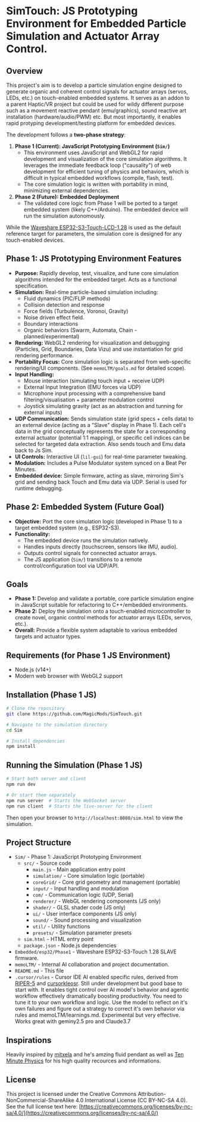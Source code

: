 # SimTouch: JS Prototyping Environment for Embedded Particle Simulation and Actuator Array Control.

## Overview

This project's aim is to develop a particle simulation engine designed to generate organic and coherent control signals for actuator arrays (servos, LEDs, etc.) on touch-enabled embedded systems. It serves as an addon to a parent Haptic/VR project but could be used for wildy different purpose such as a movement reactive pendant (emu/graphics), sound reactive art installation (hardware/audio/PWM) etc. But most importantly, it enables rapid protyping development/testing platform for embedded devices.

The development follows a **two-phase strategy**:

1.  **Phase 1 (Current): JavaScript Prototyping Environment (`Sim/`)**
    - This environment uses JavaScript and WebGL2 for rapid development and visualization of the core simulation algorithms. It leverages the immediate feedback loop ("causality") of web development for efficient tuning of physics and behaviors, which is difficult in typical embedded workflows (compile, flash, test).
    - The core simulation logic is written with portability in mind, minimizing external dependencies.
2.  **Phase 2 (Future): Embedded Deployment**
    - The validated core logic from Phase 1 will be ported to a target embedded system (likely C++/Arduino). The embedded device will run the simulation autonomously.

While the [Waveshare ESP32-S3-Touch-LCD-1.28](https://www.waveshare.com/wiki/ESP32-S3-Touch-LCD-1.28) is used as the default reference target for parameters, the simulation core is designed for any touch-enabled devices.

## Phase 1: JS Prototyping Environment Features

- **Purpose:** Rapidly develop, test, visualize, and tune core simulation algorithms intended for the embedded target. Acts as a functional specification.
- **Simulation:** Real-time particle-based simulation including:
  - Fluid dynamics (PIC/FLIP methods)
  - Collision detection and response
  - Force fields (Turbulence, Voronoi, Gravity)
  - Noise driven effect field.
  - Boundary interactions
  - Organic behaviors (Swarm, Automata, Chain - planned/experimental)
- **Rendering:** WebGL2 rendering for visualization and debugging (Particles, Grid, Boundaries, Data Vizu) and use instantiation for grid rendering performance.
- **Portability Focus:** Core simulation logic is separated from web-specific rendering/UI components. (See `memoLTM/goals.md` for detailed scope).
- **Input Handling:**
  - Mouse interaction (simulating touch input + receive UDP)
  - External Input Integration (EMU forces via UDP)
  - Microphone input processing with a comprehensive band filtering/visualisation + parameter modulation control
  - Joystick simulating gravity (act as an abstraction and tunning for external inputs)
- **UDP Communication:** Sends simulation state (grid specs + cells data) to an external device (acting as a "Slave" display in Phase 1). Each cell's data in the grid conceptually represents the state for a corresponding external actuator (potential 1:1 mapping), or specific cell indices can be selected for targeted data extraction. Also sends touch and Emu data back to Js Sim.
- **UI Controls:** Interactive UI (`lil-gui`) for real-time parameter tweaking.
- **Modulation:** Includes a Pulse Modulator system synced on a Beat Per Minutes.
- **Embedded device:** Simple firmware, acting as slave, mirroring Sim's grid and sending back Touch and Emu data via UDP. Serial is used for runtime debugging.

## Phase 2: Embedded System (Future Goal)

- **Objective:** Port the core simulation logic (developed in Phase 1) to a target embedded system (e.g., ESP32-S3).
- **Functionality:**
  - The embedded device runs the simulation natively.
  - Handles inputs directly (touchscreen, sensors like IMU, audio).
  - Outputs control signals for connected actuator arrays.
  - The JS application (`Sim/`) transitions to a remote control/configuration tool via UDP/API.

## Goals

- **Phase 1:** Develop and validate a portable, core particle simulation engine in JavaScript suitable for refactoring to C++/embedded environments.
- **Phase 2:** Deploy the simulation onto a touch-enabled microcontroller to create novel, organic control methods for actuator arrays (LEDs, servos, etc.).
- **Overall:** Provide a flexible system adaptable to various embedded targets and actuator types.

## Requirements (for Phase 1 JS Environment)

- Node.js (v14+)
- Modern web browser with WebGL2 support

## Installation (Phase 1 JS)

```bash
# Clone the repository
git clone https://github.com/MagicMods/SimTouch.git

# Navigate to the simulation directory
cd Sim

# Install dependencies
npm install
```

## Running the Simulation (Phase 1 JS)

```bash
# Start both server and client
npm run dev

# Or start them separately
npm run server  # Starts the WebSocket server
npm run client  # Starts the live-server for the client
```

Then open your browser to `http://localhost:8080/sim.html` to view the simulation.

## Project Structure

- `Sim/` - Phase 1: JavaScript Prototyping Environment
  - `src/` - Source code
    - `main.js` - Main application entry point
    - `simulation/` - Core simulation logic (portable)
    - `coreGrid/` - Core grid geometry and management (portable)
    - `input/` - Input handling and modulation
    - `com/` - Communication logic (UDP, Serial)
    - `renderer/` - WebGL rendering components (JS only)
    - `shader/` - GLSL shader code (JS only)
    - `ui/` - User interface components (JS only)
    - `sound/` - Sound processing and visualization
    - `util/` - Utility functions
    - `presets/` - Simulation parameter presets
  - `sim.html` - HTML entry point
  - `package.json` - Node.js dependencies
- `Embedded/esp32/Phase1` - Waveshare ESP32-S3-Touch 1.28 SLAVE firmware.
- `memoLTM/` - Internal AI collaboration and project documentation.
- `README.md` - This file
- `.cursor/rules` - Cursor IDE AI enabled specific rules, derived from [RIPER-5](https://forum.cursor.com/t/i-created-an-amazing-mode-called-riper-5-mode-fixes-claude-3-7-drastically/65516) and [cursorkleosr](https://github.com/kleosr/cursorkleosr/). Still under development but good base to start with. It enables tight control over AI model's behavior and agentic workflow effectively dramatically boosting productivity. You need to tune it to your own workflow and logic. Use the model to reflect on it's own failures and figure out a strategy to correct it's own behavior via rules and memoLTM/learnings.md. Experimental but very effective. Works great with geminy2.5 pro and Claude3.7

## Inspirations

Heavily inspired by [mitxela](https://mitxela.com/projects/fluid-pendant) and he's amzing fluid pendant as well as [Ten Minute Physics](https://matthias-research.github.io/pages/tenMinutePhysics/index.html) for his high quality recources and informations.

## License

This project is licensed under the Creative Commons Attribution-NonCommercial-ShareAlike 4.0 International License (CC BY-NC-SA 4.0).
See the full license text here: [https://creativecommons.org/licenses/by-nc-sa/4.0/](https://creativecommons.org/licenses/by-nc-sa/4.0/)
